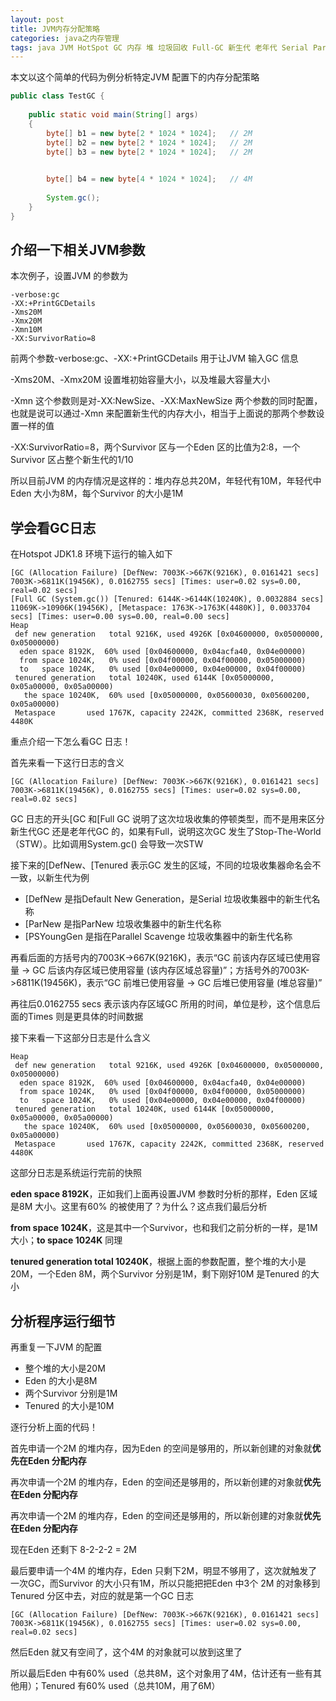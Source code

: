 ```yaml
---
layout: post
title: JVM内存分配策略
categories: java之内存管理
tags: java JVM HotSpot GC 内存 堆 垃圾回收 Full-GC 新生代 老年代 Serial ParNew Parallel Eden Survivor Tenured 
---
```


本文以这个简单的代码为例分析特定JVM 配置下的内存分配策略

```java
public class TestGC {
    
    public static void main(String[] args)  
    {
        byte[] b1 = new byte[2 * 1024 * 1024];   // 2M
        byte[] b2 = new byte[2 * 1024 * 1024];   // 2M
        byte[] b3 = new byte[2 * 1024 * 1024];   // 2M
        

        byte[] b4 = new byte[4 * 1024 * 1024];   // 4M
        
        System.gc();
    }
}
```

## 介绍一下相关JVM参数

本次例子，设置JVM 的参数为

```
-verbose:gc
-XX:+PrintGCDetails
-Xms20M
-Xmx20M
-Xmn10M
-XX:SurvivorRatio=8
```

前两个参数-verbose:gc、-XX:+PrintGCDetails 用于让JVM 输入GC 信息

-Xms20M、-Xmx20M 设置堆初始容量大小，以及堆最大容量大小

-Xmn 这个参数则是对-XX:NewSize、-XX:MaxNewSize 两个参数的同时配置，也就是说可以通过-Xmn 来配置新生代的内存大小，相当于上面说的那两个参数设置一样的值

-XX:SurvivorRatio=8，两个Survivor 区与一个Eden 区的比值为2:8，一个Survivor 区占整个新生代的1/10

所以目前JVM 的内存情况是这样的：堆内存总共20M，年轻代有10M，年轻代中Eden 大小为8M，每个Survivor 的大小是1M

## 学会看GC日志

在Hotspot JDK1.8 环境下运行的输入如下

```
[GC (Allocation Failure) [DefNew: 7003K->667K(9216K), 0.0161421 secs] 7003K->6811K(19456K), 0.0162755 secs] [Times: user=0.02 sys=0.00, real=0.02 secs] 
[Full GC (System.gc()) [Tenured: 6144K->6144K(10240K), 0.0032884 secs] 11069K->10906K(19456K), [Metaspace: 1763K->1763K(4480K)], 0.0033704 secs] [Times: user=0.00 sys=0.00, real=0.00 secs] 
Heap
 def new generation   total 9216K, used 4926K [0x04600000, 0x05000000, 0x05000000)
  eden space 8192K,  60% used [0x04600000, 0x04acfa40, 0x04e00000)
  from space 1024K,   0% used [0x04f00000, 0x04f00000, 0x05000000)
  to   space 1024K,   0% used [0x04e00000, 0x04e00000, 0x04f00000)
 tenured generation   total 10240K, used 6144K [0x05000000, 0x05a00000, 0x05a00000)
   the space 10240K,  60% used [0x05000000, 0x05600030, 0x05600200, 0x05a00000)
 Metaspace       used 1767K, capacity 2242K, committed 2368K, reserved 4480K
```

重点介绍一下怎么看GC 日志！

首先来看一下这行日志的含义

```
[GC (Allocation Failure) [DefNew: 7003K->667K(9216K), 0.0161421 secs] 7003K->6811K(19456K), 0.0162755 secs] [Times: user=0.02 sys=0.00, real=0.02 secs] 
```

GC 日志的开头[GC 和[Full GC 说明了这次垃圾收集的停顿类型，而不是用来区分新生代GC 还是老年代GC 的，如果有Full，说明这次GC 发生了Stop-The-World（STW）。比如调用System.gc() 会导致一次STW

接下来的[DefNew、[Tenured 表示GC 发生的区域，不同的垃圾收集器命名会不一致，以新生代为例

* [DefNew 是指Default New Generation，是Serial 垃圾收集器中的新生代名称
* [ParNew 是指ParNew 垃圾收集器中的新生代名称
* [PSYoungGen 是指在Parallel Scavenge 垃圾收集器中的新生代名称

再看后面的方括号内的7003K->667K(9216K)，表示“GC 前该内存区域已使用容量 -> GC 后该内存区域已使用容量 (该内存区域总容量)”；方括号外的7003K->6811K(19456K)，表示“GC 前堆已使用容量 -> GC 后堆已使用容量 (堆总容量)”

再往后0.0162755 secs 表示该内存区域GC 所用的时间，单位是秒，这个信息后面的Times 则是更具体的时间数据

接下来看一下这部分日志是什么含义

```
Heap
 def new generation   total 9216K, used 4926K [0x04600000, 0x05000000, 0x05000000)
  eden space 8192K,  60% used [0x04600000, 0x04acfa40, 0x04e00000)
  from space 1024K,   0% used [0x04f00000, 0x04f00000, 0x05000000)
  to   space 1024K,   0% used [0x04e00000, 0x04e00000, 0x04f00000)
 tenured generation   total 10240K, used 6144K [0x05000000, 0x05a00000, 0x05a00000)
   the space 10240K,  60% used [0x05000000, 0x05600030, 0x05600200, 0x05a00000)
 Metaspace       used 1767K, capacity 2242K, committed 2368K, reserved 4480K
```

这部分日志是系统运行完前的快照

**eden space 8192K**，正如我们上面再设置JVM 参数时分析的那样，Eden 区域是8M 大小。这里有60% 的被使用了？为什么？这点我们最后分析

**from space 1024K**，这是其中一个Survivor，也和我们之前分析的一样，是1M 大小；**to space 1024K** 同理

**tenured generation   total 10240K**，根据上面的参数配置，整个堆的大小是20M，一个Eden 8M，两个Survivor 分别是1M，剩下刚好10M 是Tenured 的大小

## 分析程序运行细节

再重复一下JVM 的配置

* 整个堆的大小是20M
* Eden 的大小是8M
* 两个Survivor 分别是1M
* Tenured 的大小是10M

逐行分析上面的代码！

首先申请一个2M 的堆内存，因为Eden 的空间是够用的，所以新创建的对象就**优先在Eden 分配内存**

再次申请一个2M 的堆内存，Eden 的空间还是够用的，所以新创建的对象就**优先在Eden 分配内存**

再次申请一个2M 的堆内存，Eden 的空间还是够用的，所以新创建的对象就**优先在Eden 分配内存**

现在Eden 还剩下 8-2-2-2 = 2M

最后要申请一个4M 的堆内存，Eden 只剩下2M，明显不够用了，这次就触发了一次GC，而Survivor 的大小只有1M，所以只能把把Eden 中3个 2M 的对象移到Tenured 分区中去，对应的就是第一个GC 日志

```
[GC (Allocation Failure) [DefNew: 7003K->667K(9216K), 0.0161421 secs] 7003K->6811K(19456K), 0.0162755 secs] [Times: user=0.02 sys=0.00, real=0.02 secs] 
```

然后Eden 就又有空间了，这个4M 的对象就可以放到这里了

所以最后Eden 中有60% used（总共8M，这个对象用了4M，估计还有一些有其他用）；Tenured 有60% used（总共10M，用了6M）
